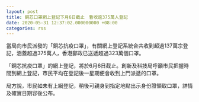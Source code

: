 ```yaml
---
layout: post
title: 銅芯口罩網上登記下月6日截止　暫收逾375萬人登記
date: 2020-05-31 12:37:02.000000000 +08:00
categories: rss
---
```


當局向市民派發的「銅芯抗疫口罩」，有關網上登記系統合共收到超過137萬宗登記，涵蓋超過375萬人，香港郵政已送遞超過323萬個口罩。

「銅芯抗疫口罩」的網上登記，將於6月6日截止。創新及科技局呼籲市民把握時間到網上登記，市民平均在登記後一星期便會收到上門派遞的口罩。

局方說，市民如未有上網登記，稍後可親身到指定地點出示身份證領取口罩，詳情及確實日期容後公布。
